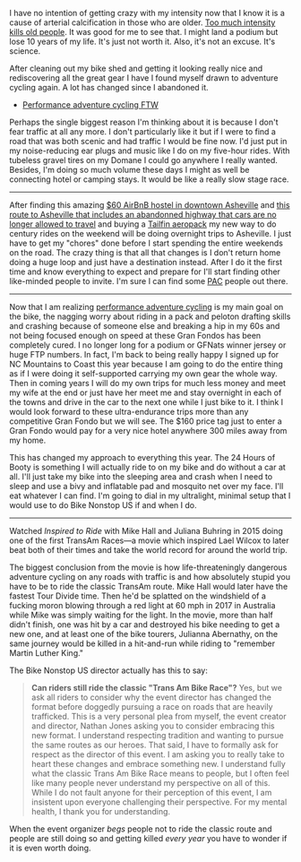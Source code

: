 I have no intention of getting crazy with my intensity now that I know it is a cause of arterial calcification in those who are older. [Too much intensity kills old people](../Fitness/Too%20much%20intensity%20kills%20old%20people.md). It was good for me to see that. I might land a podium but lose 10 years of my life. It's just not worth it. Also, it's not an excuse. It's science.

After cleaning out my bike shed and getting it looking really nice and rediscovering all the great gear I have I found myself drawn to adventure cycling again. A lot has changed since I abandoned it. 

- [Performance adventure cycling FTW](../Fitness/Performance%20adventure%20cycling%20FTW.md)

Perhaps the single biggest reason I'm thinking about it is because I don't fear traffic at all any more. I don't particularly like it but if I were to find a road that was both scenic and had traffic I would be fine now. I'd just put in my noise-reducing ear plugs and music like I do on my five-hour rides. With tubeless gravel tires on my Domane I could go anywhere I really wanted. Besides, I'm doing so much volume these days I might as well be connecting hotel or camping stays. It would be like a really slow stage race.

----

After finding this amazing [$60 AirBnB hostel in downtown Asheville](https://www.airbnb.com/rooms/40274759?check_in=2025-05-25&check_out=2025-05-26&guests=1&adults=1&s=67&unique_share_id=41eeba70-5bd1-4f50-bd95-b28c921d0766) and [this route to Asheville that includes an abandonned highway that cars are no longer allowed to travel](https://ridewithgps.com/routes/50930024) and buying a [Tailfin aeropack](../Fitness/Best%20performance%20adventure%20cycling%20pack.md) my new way to do century rides on the weekend will be doing overnight trips to Asheville. I just have to get my "chores" done before I start spending the entire weekends on the road. The crazy thing is that all that changes is I don't return home doing a huge loop and just have a destination instead. After I do it the first time and know everything to expect and prepare for I'll start finding other like-minded people to invite. I'm sure I can find some [PAC](../Fitness/Performance%20adventure%20cycling%20FTW.md) people out there.

----

Now that I am realizing [performance adventure cycling](../Fitness/Performance%20adventure%20cycling%20FTW.md) is my main goal on the bike, the nagging worry about riding in a pack and peloton drafting skills and crashing because of someone else and breaking a hip in my 60s and not being focused enough on speed at these Gran Fondos has been completely cured. I no longer long for a podium or GFNats winner jersey or huge FTP numbers. In fact, I'm back to being really happy I signed up for NC Mountains to Coast this year because I am going to do the entire thing as if I were doing it self-supported carrying my own gear the whole way. Then in coming years I will do my own trips for much less money and meet my wife at the end or just have her meet me and stay overnight in each of the towns and drive in the car to the next one while I just bike to it. I think I would look forward to these ultra-endurance trips more than any competitive Gran Fondo but we will see. The $160 price tag just to enter a Gran Fondo would pay for a very nice hotel anywhere 300 miles away from my home.

This has changed my approach to everything this year. The 24 Hours of Booty is something I will actually ride to on my bike and do without a car at all. I'll just take my bike into the sleeping area and crash when I need to sleep and use a bivy and inflatable pad and mosquito net over my face. I'll eat whatever I can find. I'm going to dial in my ultralight, minimal setup that I would use to do Bike Nonstop US if and when I do.

----

Watched *Inspired to Ride* with Mike Hall and Juliana Buhring in 2015 doing one of the first TransAm Races—a movie which inspired Lael Wilcox to later beat both of their times and take the world record for around the world trip. 

The biggest conclusion from the movie is how life-threateningly dangerous adventure cycling on any roads with traffic is and how absolutely stupid you have to be to ride the classic TransAm route. Mike Hall would later have the fastest Tour Divide time. Then he'd be splatted on the windshield of a fucking moron blowing through a red light at 60 mph in 2017 in Australia while Mike was simply waiting for the light. In the movie, more than half didn't finish, one was hit by a car and destroyed his bike needing to get a new one, and at least one of the bike tourers, Julianna Abernathy, on the same journey would be killed in a hit-and-run while riding to "remember Martin Luther King."

The Bike Nonstop US director actually has this to say:

>**Can riders still ride the classic "Trans Am Bike Race"?** Yes, but we ask all riders to consider why the event director has changed the format before doggedly pursuing a race on roads that are heavily trafficked. This is a very personal plea from myself, the event creator and director, Nathan Jones asking you to consider embracing this new format. I understand respecting tradition and wanting to pursue the same routes as our heroes. That said, I have to formally ask for respect as the director of this event. I am asking you to really take to heart these changes and embrace something new. I understand fully what the classic Trans Am Bike Race means to people, but I often feel like many people never understand my perspective on all of this. While I do not fault anyone for their perception of this event, I am insistent upon everyone challenging their perspective. For my mental health, I thank you for understanding.

When the event organizer *begs* people not to ride the classic route and people are still doing so and getting killed *every year* you have to wonder if it is even worth doing.